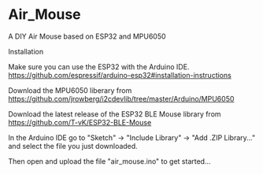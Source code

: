 # Air_Mouse
A DIY Air Mouse based on ESP32 and MPU6050

Installation

Make sure you can use the ESP32 with the Arduino IDE. https://github.com/espressif/arduino-esp32#installation-instructions

Download the MPU6050 liberary from https://github.com/jrowberg/i2cdevlib/tree/master/Arduino/MPU6050

Download the latest release of the ESP32 BLE Mouse library from https://github.com/T-vK/ESP32-BLE-Mouse

In the Arduino IDE go to "Sketch" -> "Include Library" -> "Add .ZIP Library..." and select the file you just downloaded.

Then open and upload the file "air_mouse.ino" to get started...
